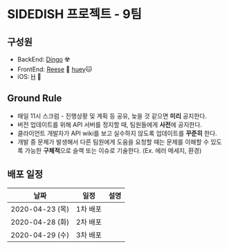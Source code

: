 # SIDEDISH 프로젝트 - 9팀

## 구성원

- BackEnd: [Dingo](https://github.com/kyungrae) ☢️
- FrontEnd: [Reese](https://github.com/reesekimm) 🦄 [huey](https://github.com/hu2y)🐱
- iOS: [H](https://github.com/MagnaPax) 🦊

## Ground Rule

- 매일 11시 스크럼 - 진행상황 및 계획 등 공유, 늦을 것 같으면 **미리** 공지한다.
- 버전 업데이트를 위해 API 서버를 정지할 때, 팀원들에게 **사전**에 공지한다.
- 클라이언트 개발자가 API wiki를 보고 실수하지 않도록 업데이트를 **꾸준히** 한다.
- 개발 중 문제가 발생해서 다른 팀원에게 도움을 요청할 때는 문제를 이해할 수 있도록 가능한 **구체적**으로 슬랙 또는 이슈로 기술한다. (Ex. 에러 메세지, 환경)

## 배포 일정

| 날짜 | 일정 | 설명 |
|---|---|---|
| 2020-04-23 (목) | 1차 배포 | |
| 2020-04-28 (화) | 2차 배포 | |
| 2020-04-29 (수) | 3차 배포 | |
